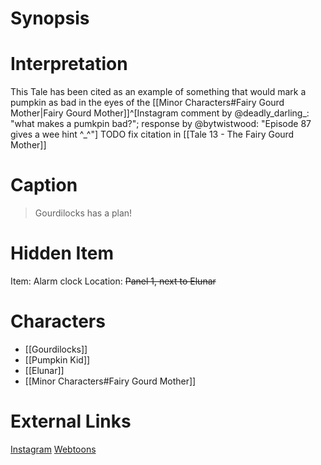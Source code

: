 # Synopsis


# Interpretation
This Tale has been cited as an example of something that would mark a pumpkin as bad in the eyes of the [[Minor Characters#Fairy Gourd Mother|Fairy Gourd Mother]]^[Instagram comment by @deadly_darling_: "what makes a pumkpin bad?"; response by @bytwistwood: "Episode 87 gives a wee hint ^_^"] TODO fix citation in [[Tale 13 - The Fairy Gourd Mother]]

# Caption
> Gourdilocks has a plan!

# Hidden Item
Item: Alarm clock
Location: ~~Panel 1, next to Elunar~~

# Characters
* [[Gourdilocks]]
* [[Pumpkin Kid]]
* [[Elunar]]
* [[Minor Characters#Fairy Gourd Mother]]

# External Links
[Instagram](https://www.instagram.com/p/CR7glLtqhat/?igshid=YmMyMTA2M2Y=)
[Webtoons](https://www.webtoons.com/en/challenge/twistwood-tales/87-gourdilocks-plan/viewer?title_no=344740&episode_no=93)